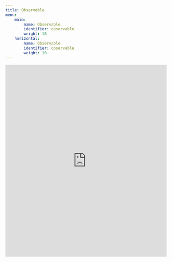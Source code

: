 ```yaml
---
title: Observable
menu:
    main:
        name: Observable
        identifier: observable
        weight: 10
    horizontal:
        name: Observable
        identifier: observable
        weight: 10
---
```


<iframe width="100%" height="600" frameborder="0" src="https://observablehq.com/embed/@korogenoest/eesti-sars-cov-2-sekveneerimisandmetest-leitud-viirustuv?cell=*&lang=et"></iframe>
